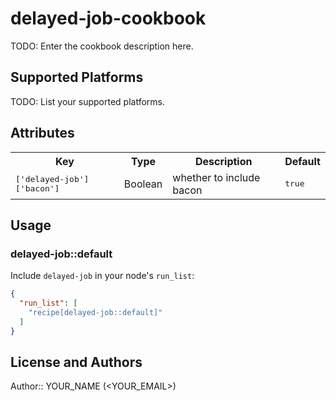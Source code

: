 # delayed-job-cookbook

TODO: Enter the cookbook description here.

## Supported Platforms

TODO: List your supported platforms.

## Attributes

<table>
  <tr>
    <th>Key</th>
    <th>Type</th>
    <th>Description</th>
    <th>Default</th>
  </tr>
  <tr>
    <td><tt>['delayed-job']['bacon']</tt></td>
    <td>Boolean</td>
    <td>whether to include bacon</td>
    <td><tt>true</tt></td>
  </tr>
</table>

## Usage

### delayed-job::default

Include `delayed-job` in your node's `run_list`:

```json
{
  "run_list": [
    "recipe[delayed-job::default]"
  ]
}
```

## License and Authors

Author:: YOUR_NAME (<YOUR_EMAIL>)
